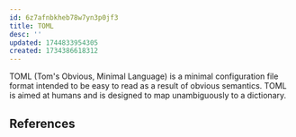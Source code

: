 ```yaml
---
id: 6z7afnbkheb78w7yn3p0jf3
title: TOML
desc: ''
updated: 1744833954305
created: 1734386618312
---
```


TOML (Tom's Obvious, Minimal Language) is a minimal configuration file format
intended to be easy to read as a result of obvious semantics.
TOML is aimed at humans and is designed to map unambiguously to a dictionary.

## References
